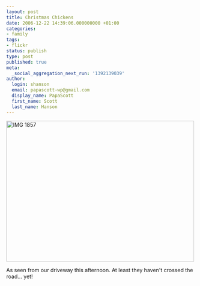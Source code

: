 ```yaml
---
layout: post
title: Christmas Chickens
date: 2006-12-22 14:39:06.000000000 +01:00
categories:
- family
tags:
- flickr
status: publish
type: post
published: true
meta:
  _social_aggregation_next_run: '1392139039'
author:
  login: shanson
  email: papascott-wp@gmail.com
  display_name: PapaScott
  first_name: Scott
  last_name: Hanson
---
```

<p><a href="http://www.flickr.com/photos/papascott/330022609/" title="Photo Sharing"><img src="http://farm1.static.flickr.com/132/330022609_d9e7b90d42.jpg" width="500" height="375" alt="IMG 1857" /></a></p>
<p>As seen from our driveway this afternoon. At least they haven't crossed the road... yet!</p>
